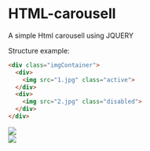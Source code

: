 # HTML-carousell
A simple Html carousell using JQUERY

Structure example:
```html
<div class="imgContainer">
  <div>
    <img src="1.jpg" class="active">
  </div>
  <div>
    <img src="2.jpg" class="disabled">
  </div>
</div>
```
<script type="text/javascript" src="plamCarousell.js"></script>
<link rel="stylesheet" type="text/css" href="plamcarousell.css">

<div class="imgContainer">
  <div>
    <img src="https://homepages.cae.wisc.edu/~ece533/images/airplane.png" class="active">
  </div>
  <div>
    <img src="https://homepages.cae.wisc.edu/~ece533/images/arctichare.png" class="disabled">
  </div>
</div>
